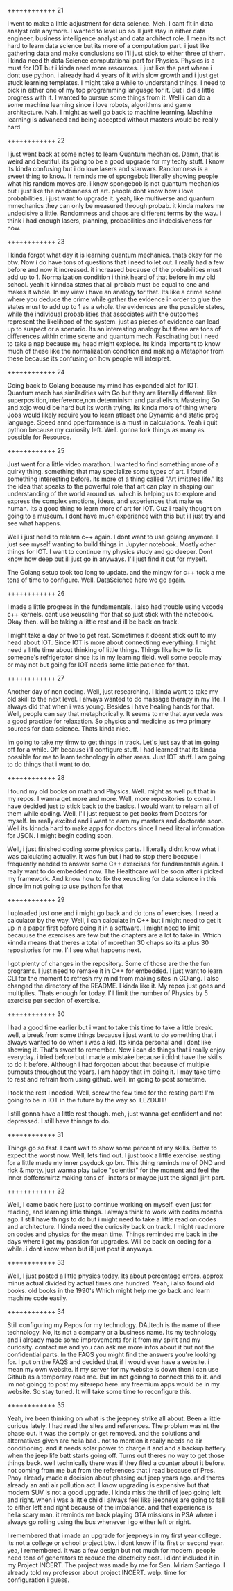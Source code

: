 ++++++++++++ 21

I went to make a little adjustment for data science.
Meh. 
I cant fit in data analyst role anymore.
I wanted to level up so ill just stay in either data engineer, business intelligence analyst and data architect role.
I mean its not hard to learn data science but its more of a computation part.
i just like gathering data and make conclusions so i'll just stick to either three of them.
I kinda need th data Science computational part for Physics.
Physics is a must for IOT but i kinda need more resources.
i just like the part where i dont use python.
i already had 4 years of it with slow growth and i just get stuck learning templates.
I might take a while to understand things.
I need to pick in either one of my top programming language for it.
But i did a little progress with it. 
I wanted to pursue some things from it.
Well i can do a some machine learning since i love robots, algorithms and game architecture.
Nah.
I might as well go back to machine learning.
Machine learning is advanced and being accepted without masters would be really hard

++++++++++++ 22

I just went back at some notes to learn Quantum mechanics.
Damn, that is weird and beutiful.
its going to be a good upgrade for my techy stuff.
I know its kinda confusing but i do love lasers and starwars.
Randomness is a sweet thing to know. 
It reminds me of spongebob literally  showing people what his random moves are.
i know spongebob is not quantum mechanics but i just like the randomness of art.
people dont know how i love probabilities. 
i just want to upgrade it.
yeah, like multiverse and quantum mmechanics they can only be measured through probab.
it kinda makes me undecisive a little.
Randomness and chaos are different terms by the way.
i think i had enough lasers, planning, probabilities and indecisiveness for now.

++++++++++++ 23

I kinda forgot what day it is learning quantum mechanics.
thats okay for me btw.
Now i do have tons of questions that i need to let out.
I really had a few before and now it increased.
it increased because of the probabilities must add up to 1.
Normalization condition i think heard of that before in my old school.
yeah it kinndaa states that all probab must be equal to one and makes it whole.
In my view i have an analogy for that.
Its like a crime scene where you deduce the crime while gather the evidence in order to glue the states must to add up to 1 as a whole.
the evidences are the possible states, while the individual probabilities that associates with the outcomes represent the likelihood of the system.
just as pieces of evidence can lead up to suspect or a scenario.
Its an interesting analogy but there are tons of differences within crime scene and quantum mech.
Fascinating but i need to take a nap because my head might explode.
Its kinda important to know much of these like the normalization condition and making a Metaphor from these because its confusing on how people will interpret.

++++++++++++ 24

Going back to Golang because my mind has expanded alot for IOT.
Quantum mech has similadities with Go but they are literally different.
like superposition,interference,non determinism and parallelism.
Mastering Go and xojo would be hard but its worth trying.
Its kinda more of thing where Jobs would likely require you to learn atleast one  Dynamic and static prog language.
Speed annd pperformance is a must in calculations.
Yeah i quit python because my curiosity left.
Well. gonna fork things as many as possible for Resource.

++++++++++++ 25

Just went for a little video marathon.
I wanted to find something more of a quirky thing.
something that may specialize some types of art.
I found something interesting before.
its more of a thing called "Art imitates life."
Its the idea that speaks to the powerful role that art can play in shaping our understanding of the world around us. 
which is helping us to explore and express the complex emotions, ideas, and experiences that make us human.
Its a good thing to learn more of art for IOT.
Cuz i really thought on going to a museum.
I dont have much experience with this but ill just try and see what happens.

Well i just need to relearn c++ again.
I dont want to use golang anymore.
I just see myself wanting to build things in Jupyter notebook.
Mostly other things for IOT.
I want to continue my physics study and go deeper.
Dont know how deep but ill just go in anyways.
I'll just find it out for myself.

The Golang setup took too long to update.
and the mingw for c++ took a me tons of time to configure.
Well. DataScience here we go again.

++++++++++++ 26

I made a little progress in the fundamentals.
i also had trouble using vscode c++ kernels.
cant use xeuscling ffor that so just stick with the notebook.
Okay then. will be taking a little rest and ill be back on track.

I might take a day or two to get rest.
Sometimes it doesnt stick outt to my head about IOT.
Since IOT is more about connectinng everything.
I might need a little time about thinking of little things.
Things like how to fix someone's refrigerator since its in my learning field.
well some people may or may not but going for IOT needs some little patience for that.

++++++++++++ 27

Another day of non coding.
Well, just researching.
I kinda want to take my old skill to the next level.
I always wanted to do massage therapy in my life.
I always did that when i was young.
Besides i have healing hands for that.
Well, people can say that metaphorically. 
It seems to me that ayurveda was a good practice for relaxation.
So physics and medicine as two primary sources for data science.
Thats kinda nice.

Im going to take my timw to get things in track.
Let's just say that im going off for a while.
Off because i'll configure stuff.
I had learned that its kinda possible for me to learn technology in other areas.
Just IOT stuff.
I am going to do things that i want to do.

++++++++++++ 28

I found my old books on math and Physics.
Well. might as well put that in my repos.
I wanna get more and more.
Well, more repositories to come. 
I have decided just to stick back to the basics.
I would want to relearn all of them while coding.
Well, I'll just request to get books from Doctors for myself.
Im really excited and i want to earn my masters and doctorate soon.
Well its kinnda hard to make apps for doctors since I need literal information for JSON.
I might begin coding soon.

Well, i just finished coding some physics parts.
I literally didnt know what i was calculating actually.
It was fun but i had to stop there because i frequently needed to answer some C++ exercises for fundamentals again.
I really want to do embedded now.
The Healthcare will be soon after i picked my framework.
And know how to fix the xeuscling for data science in this since im not going to use python for that

++++++++++++ 29

I uploaded just one and i might go back and do tons of exercises.
I need a calculator by the way.
Well, i can calculate in C++ but i might need to get it up in a paper first before doing it in a software.
I might need to limit becauuse the exercises are few but the chapters are a lot to take in.
Which kinnda means that theres a total of morethan 30 chaps so its a plus 30 repositories for me.
I'll see what happens next.

I got plenty of changes in the repository.
Some of those are the the fun programs.
I just need to remake it in C++ for embedded.
I just want to learn CLI for the moment to refresh my mind from making sites in GOlang.
I also changed the directory of the README.
I kinda like it. 
My repos just goes and multiplies.
Thats enough for today.
I'll limit the number of Physics by 5 exercise per section of exercise.

++++++++++++ 30

I had a good time earlier but i want to take this time to take a little break.
well, a break from some things because i just want to do something that i always wanted to do when i was a kid.
Its kinda personal and i dont like showing it.
That's sweet to remember.
Now i can do things that i really enjoy everyday.
i tried before but i made a mistake because i didnt have the skills to do it before.
Although i had forgotten about that because of multiple burnouts throughout the years.
I am happy that im doing it.
I may take time to rest and refrain from using github.
well, im going to post sometime.

I took the rest i needed.
Well, screw the few time for the resting part!
I'm going to be in IOT in the future by the way so.
LEZDUIT!

I still gonna have a little rest though.
meh, just wanna get confident and not depressed.
I still have thinngs to do.

++++++++++++ 31

Things go so fast.
I cant wait to show some percent of my skills.
Better to expect the worst now.
Well, lets find out.
I just took a little exercise.
resting for a little made my inner psyduck go brr.
This thing reminds me of DND and rick & morty.
just wanna play twice "scientist" for the moment and feel the inner doffensmirtz making tons of -inators
or maybe just the signal jjirit part.

++++++++++++ 32

Well, I came back here just to continue working on myself.
even just for reading, and learning little things.
I always think to work with codes months ago.
I still have things to do but i might need to take a little read on codes and architecture.
I kinda need the curiosity back on track. 
I might read more on codes and physics for the mean time.
Things reminded me back in the days where i got my passion for upgrades.
Will be back on coding for a while.
i dont know when but ill just post it anyways.

++++++++++++ 33

Well, I just posted a little physics today.
Its about percentage errors. 
approx minus actual divided by actual times one hundred.
Yeah, i also found old books.
old books in the 1990's
Which might help me go back and learn machine code easily.

++++++++++++ 34

Still configuring my Repos for my technology.
DAJtech is the name of thee technology.
No, its not a company or a business name.
Its my technology and i already made some improvements for it from my spirit and my curiosity.
contact me and you can ask me more infos about it but not the confidential parts.
In the FAQS you might find the answers you're looking for.
I put on the FAQS and decided that if i would ever have a website.
i mean my own website.
if my server for my website is down then i can use Github as a temporary read me.
But im not goinng to connect this to it.
and im not goingg to post my siterepo here.
my freemium apps would be in my website.
So stay tuned.
It will take some time to reconfigure this.

++++++++++++ 35

Yeah, ive been thinking on what is the jeepney strike all about.
Been a little curious lately.
I had read the sites and references.
The problem was'nt the phase out.
it was the comply or get removed.
and the solutions and alternatives given are hella bad .
not to mention it really needs no air conditioning.
and it needs solar power to charge it and and a backup battery when the jeep life batt starts going off.
Turns out theres no way to get those things back.
well technically there was if they filed a counter about it before.
not coming from me but from the references that i read because of Pres. Pnoy already made a decision about phasing out jeep years ago.
and theres already an anti air pollution act.
I know upgrading is expensive but that modern SUV is not a good upgrade.
I kinda miss the thrill of jeep going left and right.
when i was a little child i always feel like jeepneys are going to fall to either left and right because of the imbalance.
and that experience is hella scary man.
it reminds me back playing GTA missions in PSA where i always go rolling using the bus whenever i go either left or right.

I remembered that i made an upgrade for jeepneys in my first year college.
its not a college or school project btw.
i dont know if its first or second year.
yea, i remembered.
it was a few design but not much for modern.
people need tons of generators to reduce the electricity cost.
i didnt included it in my Project INCERT.
The project was made by me for Sen. Miriam Santiago.
I already told my professor about project INCERT.
welp. time for configuration i guess.






